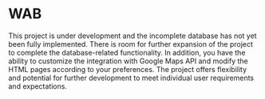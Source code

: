 # WAB
This project is under development and the incomplete database has not yet been fully implemented. There is room for further expansion of the project to complete the database-related functionality. In addition, you have the ability to customize the integration with Google Maps API and modify the HTML pages according to your preferences. The project offers flexibility and potential for further development to meet individual user requirements and expectations.

